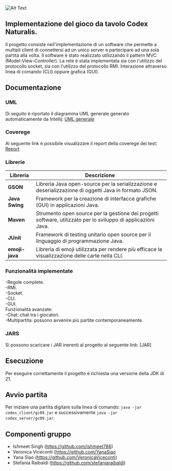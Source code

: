 

![Alt Text](https://github.com/ishmeet786/ing-sw-2024-raibaldi-viceconti-siao-singh/blob/0a34ea041c923787d1492c7903afba4f5ebc9969/src/main/resources/graphicalResources/mainView/Slider-Codex-2-1920x1080.jpg)


## Implementazione del gioco da tavolo Codex Naturalis. 

Il progetto consiste nell'implementazione di un software che permette a multipli client di connettersi ad un unico server e partecipare ad una sola partita alla volta. Il software è stato realizzato utilizzando il pattern MVC (Model-View-Controller). La rete è stata implementata sia con l'utilizzo del protocollo socket, sia con l'utilizzo del protocollo RMI. 
Interazione attraverso linea di comando (CLI) oppure grafica (GUI). 

## Documentazione

### UML 

Di seguito è riportato il diagramma UML generale generato automaticamente da Intellij: [UML generale](https://github.com/VeronicaViceconti/IDS-retry/blob/master/deliverables/UML/Uml%20generated.png) 

### Coverege 

Al seguente link è possibile visualizzare il report della coverege dei test: [Report](https://github.com/VeronicaViceconti/IDS-retry/blob/master/deliverables/Screenshot%202024-07-02%20alle%2014.30.37.png)
### Librerie 

|Libreria|Descrizione|
|--------|-----------| 
|__GSON__|Libreria Java open-source per la serializzazione e deserializzazione di oggetti Java in formato JSON.| 
|__Java Swing__|Framework per la creazione di interfacce grafiche (GUI) in applicazioni Java.|
|__Maven__|Strumento open source per la gestione dei progetti software, utilizzato per lo sviluppo di applicazioni Java.| 
|__JUnit__|Framework di testing unitario open source per il linguaggio di programmazione Java.|
|__emoji-java__|Libreria di emoji utilizzata per rendere più efficace la visualizzazione delle carte nella CLI.| 

### Funzionalità implementate

-Regole complete.  
-RMI.  
-Socket.  
-CLI.  
-GUI.  
Funzionalità avanzate:  
-Chat: chat tra i giocatori.  
-Multipartita: possono avvenire più partite contemporaneamente. 

### JARS 

Si possono scaricare i JAR inerenti al progetto al seguente link: [JAR]

## Esecuzione 

Per eseguire correttamente il progetto è richiesta una versione della JDK di 21. 

## Avvio partita 

Per iniziare una partita digitare sulla linea di comando: ```java -jar codex_client/gc09.jar``` e successivamente ```java -jar codex_server/gc09.jar```. 

## Componenti gruppo  
- Ishmeet Singh (https://github.com/ishmeet786)
- Veronica Viceconti (https://github.com/YanaSiao
- Yana Siao (https://github.com/VeronicaViceconti)
- Stefania Raibaldi (https://github.com/stefaniaraibaldi)










